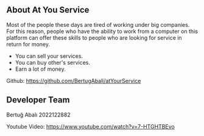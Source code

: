 ## About At You Service

Most of the people these days are tired of working under big companies. For this reason, people who have the ability to work 
from a computer on this platform can offer these skills to people who are looking for service in return for money.

- You can sell your services.
- You can buy other's services.
- Earn a lot of money.

Github: https://github.com/BertugAbali/atYourService

## Developer Team

Bertuğ Abalı 2022122882

Youtube Video: https://www.youtube.com/watch?v=7-HTGHTBEvo

